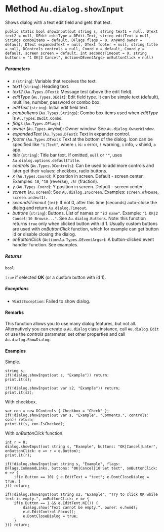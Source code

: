 # Method `Au.dialog.showInput`

Shows dialog with a text edit field and gets that text.

```
public static bool showInput(out string s, string text1 = null, DText text2 = null, DEdit editType = DEdit.Text, string editText = null, Strings comboItems = default, DFlags flags = 0, AnyWnd owner = default, DText expandedText = null, DText footer = null, string title = null, DControls controls = null, Coord x = default, Coord y = default, screen screen = default, int secondsTimeout = 0, string buttons = "1 OK|2 Cancel", Action<DEventArgs> onButtonClick = null)
```

##### Parameters

- *s*  (`string`):
    Variable that receives the text.
- *text1*  (`string`):
    Heading text.
- *text2*  (`Au.Types.DText`):
    Message test (above the edit field).
- *editType*  (`Au.Types.DEdit`):
    Edit field type. It can be simple text (default), multiline, number, password or combo box.
- *editText*  (`string`):
    Initial edit field text.
- *comboItems*  (`Au.Types.Strings`):
    Combo box items used when *editType* is `Au.Types.DEdit.Combo`.
- *flags*  (`Au.Types.DFlags`)
- *owner*  (`Au.Types.AnyWnd`):
    Owner window. See `Au.dialog.OwnerWindow`.
- *expandedText*  (`Au.Types.DText`):
    Text in expander control.
- *footer*  (`Au.Types.DText`):
    Text at the bottom of the dialog. Icon can be specified like `"i|Text"`, where `i` is: `x` error, `!` warning, `i` info, `v` shield, `a` app.
- *title*  (`string`):
    Title bar text. If omitted, `null` or `""`, uses `Au.dialog.options.defaultTitle`.
- *controls*  (`Au.Types.DControls`):
    Can be used to add more controls and later get their values: checkbox, radio buttons.
- *x*  (`Au.Types.Coord`):
    X position in screen. Default - screen center. Examples: `10`, `^10` (reverse), `.5f` (fraction).
- *y*  (`Au.Types.Coord`):
    Y position in screen. Default - screen center.
- *screen*  (`Au.screen`):
    See `Au.dialog.InScreen`. Examples: `screen.ofMouse`, `screen.index(1)`.
- *secondsTimeout*  (`int`):
    If not 0, after this time (seconds) auto-close the dialog and return `Au.dialog.Timeout`.
- *buttons*  (`string`):
    Buttons. List of names or `"id name"`. Example: `"1 OK|2 Cancel|10 Browse..."`. See `Au.dialog.Buttons`. Note: this function returns `true` only when clicked button with id 1. Usually custom buttons are used with *onButtonClick* function, which for example can get button id or disable closing the dialog.
- *onButtonClick*  (`Action<Au.Types.DEventArgs>`):
    A button-clicked event handler function. See examples.

##### Returns

`bool`

`true` if selected **OK** (or a custom button with id 1).

##### Exceptions

- `Win32Exception`:
    Failed to show dialog.

#### Remarks

This function allows you to use many dialog features, but not all. Alternatively you can create a `Au.dialog` class instance, call `Au.dialog.Edit` or use the *controls* parameter, set other properties and call `Au.dialog.ShowDialog`.

#### Examples

Simple.

```
string s;
if(!dialog.showInput(out s, "Example")) return;
print.it(s);

if(!dialog.showInput(out var s2, "Example")) return;
print.it(s2);
```

With checkbox.

```
var con = new DControls { Checkbox = "Check" };
if(!dialog.showInput(out var s, "Example", "Comments.", controls: con)) return;
print.it(s, con.IsChecked);
```

With *onButtonClick* function.

```
int r = 0;
dialog.showInput(out string s, "Example", buttons: "OK|Cancel|Later", onButtonClick: e => r = e.Button);
print.it(r);

if(!dialog.showInput(out string s, "Example", flags: DFlags.CommandLinks, buttons: "OK|Cancel|10 Set text", onButtonClick: e => {
	if(e.Button == 10) { e.EditText = "text"; e.DontCloseDialog = true; }
})) return;

if(!dialog.showInput(out string s2, "Example", "Try to click OK while text is empty.", onButtonClick: e => {
	if(e.Button == 1 && e.EditText.NE()) {
		dialog.show("Text cannot be empty.", owner: e.hwnd);
		e.d.EditControl.Focus();
		e.DontCloseDialog = true;
	}
})) return;
```